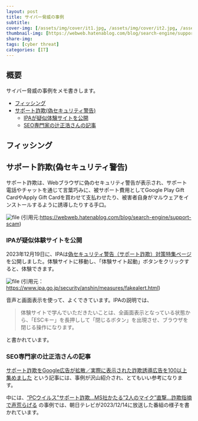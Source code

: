 ```yaml
---
layout: post
title: サイバー脅威の事例
subtitle: 
cover-img: [/assets/img/cover/it1.jpg, /assets/img/cover/it2.jpg, /assets/img/cover/it3.jpg]
thumbnail-img: [https://webweb.hatenablog.com/blog/search-engine/support-scam]
share-img:
tags: [cyber threat]
categories: [IT]
---
```


## 概要
サイバー脅威の事例をメモ書きします。

<!-- vim-markdown-toc GFM -->

* [フィッシング](#フィッシング)
* [サポート詐欺(偽セキュリティ警告)](#サポート詐欺偽セキュリティ警告)
  * [IPAが疑似体験サイトを公開](#ipaが疑似体験サイトを公開)
  * [SEO専門家の辻正浩さんの記事](#seo専門家の辻正浩さんの記事)

<!-- vim-markdown-toc -->

## フィッシング
## サポート詐欺(偽セキュリティ警告)
サポート詐欺は、Webブラウザに偽のセキュリティ警告が表示され、サポート電話やチャットを通じて言葉巧みに、被サポート費用としてGoogle Play Gift CardやApply Gift Cardを買わせて支払わせたり、被害者自身がマルウェアをインストールするように誘導したりする手口。

![file](https://i.imgur.com/gzWPuwU.png)
(引用元:https://webweb.hatenablog.com/blog/search-engine/support-scam)

### IPAが疑似体験サイトを公開
2023年12月19日に、IPAは[偽セキュリティ警告（サポート詐欺）対策特集ページ](https://www.ipa.go.jp/security/anshin/measures/fakealert.html)を公開しました。体験サイトに移動し、「体験サイト起動」ボタンをクリックすると、体験できます。

![file](https://i.imgur.com/QhWn2O3.png)
(引用元：https://www.ipa.go.jp/security/anshin/measures/fakealert.html)

音声と画面表示を使って、よくできています。IPAの説明では、
>体験サイトで学んでいただきたいことは、全画面表示となっている状態から、「ESCキー」を長押しして「閉じるボタン」を出現させ、ブラウザを閉じる操作になります。

と書かれています。

### SEO専門家の辻正浩さんの記事
[サポート詐欺をGoogle広告が拡散／実際に表示された詐欺誘導広告を100以上集めました](https://webweb.hatenablog.com/blog/search-engine/support-scam) という記事には、事例が沢山紹介され、とてもいい参考になります。

中には、[“PCウイルス”サポート詐欺…MS社かたる“2人のマイク”直撃…詐欺指摘で声荒らげる](https://news.tv-asahi.co.jp/news_society/articles/900000983.html) の事例では、朝日テレビが2023/12/14に放送した番組の様子を書かれています。

